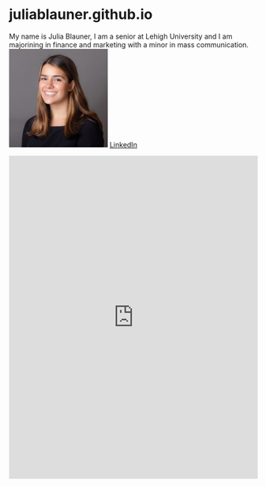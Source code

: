# juliablauner.github.io
My name is Julia Blauner, I am a senior at Lehigh University and I am majorining in finance and marketing with a minor in mass communication. 
![JuliaBlaunerProfilePhoto](https://github.com/juliablauner/juliablauner.github.io/blob/main/1598375112483.jpg?raw=true)
[LinkedIn](https://www.linkedin.com/in/juliablauner/)
<iframe title="Lehigh Enrollment 2017" aria-label="chart" id="datawrapper-chart-kIFvl" src="https://datawrapper.dwcdn.net/kIFvl/1/" scrolling="no" frameborder="0" style="width: 0; min-width: 100% !important; border: none;" height="656"></iframe><script type="text/javascript">!function(){"use strict";window.addEventListener("message",(function(a){if(void 0!==a.data["datawrapper-height"])for(var e in a.data["datawrapper-height"]){var t=document.getElementById("datawrapper-chart-"+e)||document.querySelector("iframe[src*='"+e+"']");t&&(t.style.height=a.data["datawrapper-height"][e]+"px")}}))}();
</script> 
